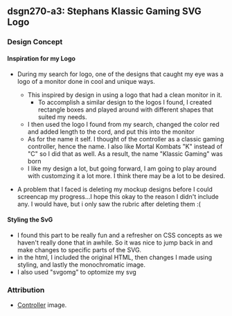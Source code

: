 ## dsgn270-a3: Stephans Klassic Gaming SVG Logo

### Design Concept

#### Inspiration for my Logo

- During my search for logo, one of the designs that caught my eye was a logo of a monitor done in cool and unique ways.

  - This inspired by design in using a logo that had a clean monitor in it.
    - To accomplish a similar design to the logos I found, I created rectangle boxes and played around with different shapes that suited my needs.
  - I then used the logo I found from my search, changed the color red and added length to the cord, and put this into the monitor
  - As for the name it self. I thought of the controller as a classic gaming controller, hence the name. I also like Mortal Kombats "K" instead of "C" so I did that as well. As a result, the name "Klassic Gaming" was born
  - I like my design a lot, but going forward, I am going to play around with customzing it a lot more. I think there may be a lot to be desired.

- A problem that I faced is deleting my mockup designs before I could screencap my progress...I hope this okay to the reason I didn't include any. I would have, but i only saw the rubric after deleting them :(

#### Styling the SvG

- I found this part to be really fun and a refresher on CSS concepts as we haven't really done that in awhile. So it was nice to jump back in and make changes to specific parts of the SVG.
- in the html, I included the original HTML, then changes I made using styling, and lastly the monochromatic image.
- I also used "svgomg" to optomize my svg

### Attribution

- [Controller](https://en.wikipedia.org/wiki/File:Video_game_controller_icon_designed_by_Maico_Amorim.svg) image.
